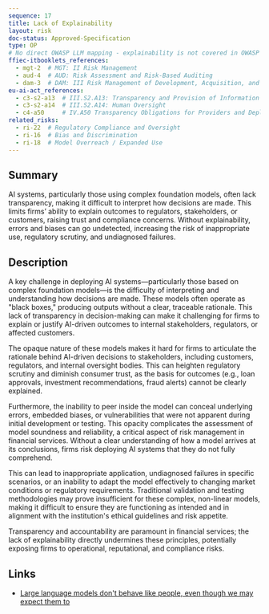 ```yaml
---
sequence: 17
title: Lack of Explainability
layout: risk
doc-status: Approved-Specification
type: OP
# No direct OWASP LLM mapping - explainability is not covered in OWASP LLM Top 10
ffiec-itbooklets_references:
  - mgt-2  # MGT: II Risk Management
  - aud-4  # AUD: Risk Assessment and Risk-Based Auditing
  - dam-3  # DAM: III Risk Management of Development, Acquisition, and Maintenance
eu-ai-act_references:
  - c3-s2-a13  # III.S2.A13: Transparency and Provision of Information to Deployers
  - c3-s2-a14  # III.S2.A14: Human Oversight
  - c4-a50     # IV.A50 Transparency Obligations for Providers and Deployers of Certain AI Systems
related_risks:
  - ri-22  # Regulatory Compliance and Oversight
  - ri-16  # Bias and Discrimination
  - ri-18  # Model Overreach / Expanded Use
---
```


## Summary

AI systems, particularly those using complex foundation models, often lack transparency, making it difficult to interpret how decisions are made. This limits firms’ ability to explain outcomes to regulators, stakeholders, or customers, raising trust and compliance concerns. Without explainability, errors and biases can go undetected, increasing the risk of inappropriate use, regulatory scrutiny, and undiagnosed failures.

## Description

A key challenge in deploying AI systems—particularly those based on complex foundation models—is the difficulty of interpreting and understanding how decisions are made. These models often operate as "black boxes," producing outputs without a clear, traceable rationale. This lack of transparency in decision-making can make it challenging for firms to explain or justify AI-driven outcomes to internal stakeholders, regulators, or affected customers.

The opaque nature of these models makes it hard for firms to articulate the rationale behind AI-driven decisions to stakeholders, including customers, regulators, and internal oversight bodies. This can heighten regulatory scrutiny and diminish consumer trust, as the basis for outcomes (e.g., loan approvals, investment recommendations, fraud alerts) cannot be clearly explained.

Furthermore, the inability to peer inside the model can conceal underlying errors, embedded biases, or vulnerabilities that were not apparent during initial development or testing. This opacity complicates the assessment of model soundness and reliability, a critical aspect of risk management in financial services. Without a clear understanding of how a model arrives at its conclusions, firms risk deploying AI systems that they do not fully comprehend.

This can lead to inappropriate application, undiagnosed failures in specific scenarios, or an inability to adapt the model effectively to changing market conditions or regulatory requirements. Traditional validation and testing methodologies may prove insufficient for these complex, non-linear models, making it difficult to ensure they are functioning as intended and in alignment with the institution's ethical guidelines and risk appetite.

Transparency and accountability are paramount in financial services; the lack of explainability directly undermines these principles, potentially exposing firms to operational, reputational, and compliance risks.

## Links

* [Large language models don't behave like people, even though we may expect them to](https://techxplore.com/news/2024-07-large-language-dont-people.html)
